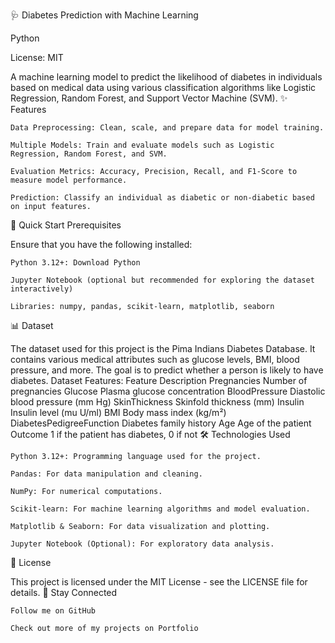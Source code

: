 🩺 Diabetes Prediction with Machine Learning

Python

License: MIT

A machine learning model to predict the likelihood of diabetes in individuals based on medical data using various classification algorithms like Logistic Regression, Random Forest, and Support Vector Machine (SVM).
✨ Features

    Data Preprocessing: Clean, scale, and prepare data for model training.

    Multiple Models: Train and evaluate models such as Logistic Regression, Random Forest, and SVM.

    Evaluation Metrics: Accuracy, Precision, Recall, and F1-Score to measure model performance.

    Prediction: Classify an individual as diabetic or non-diabetic based on input features.

🚀 Quick Start
Prerequisites

Ensure that you have the following installed:

    Python 3.12+: Download Python

    Jupyter Notebook (optional but recommended for exploring the dataset interactively)

    Libraries: numpy, pandas, scikit-learn, matplotlib, seaborn

📊 Dataset

The dataset used for this project is the Pima Indians Diabetes Database. It contains various medical attributes such as glucose levels, BMI, blood pressure, and more. The goal is to predict whether a person is likely to have diabetes.
Dataset Features:
Feature	Description
Pregnancies	Number of pregnancies
Glucose	Plasma glucose concentration
BloodPressure	Diastolic blood pressure (mm Hg)
SkinThickness	Skinfold thickness (mm)
Insulin	Insulin level (mu U/ml)
BMI	Body mass index (kg/m²)
DiabetesPedigreeFunction	Diabetes family history
Age	Age of the patient
Outcome	1 if the patient has diabetes, 0 if not
🛠 Technologies Used

    Python 3.12+: Programming language used for the project.

    Pandas: For data manipulation and cleaning.

    NumPy: For numerical computations.

    Scikit-learn: For machine learning algorithms and model evaluation.

    Matplotlib & Seaborn: For data visualization and plotting.

    Jupyter Notebook (Optional): For exploratory data analysis.
📜 License

This project is licensed under the MIT License - see the LICENSE file for details.
📢 Stay Connected

    Follow me on GitHub

    Check out more of my projects on Portfolio
